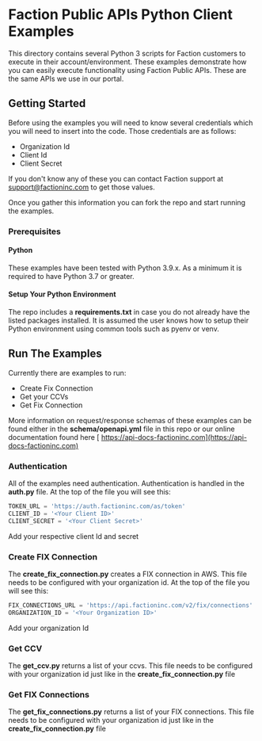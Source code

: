 # Faction Public APIs Python Client Examples

This directory contains several Python 3 scripts for Faction customers to execute in their account/environment.  These examples demonstrate how you can easily execute functionality using Faction Public APIs.  These are the same APIs we use in our portal.

## Getting Started

Before using the examples you will need to know several credentials which you will need to insert into the code.  Those credentials are as follows:

- Organization Id
- Client Id
- Client Secret

If you don't know any of these you can contact Faction support at [support@factioninc.com](support@factioninc.com) to get those values.

Once you gather this information you can fork the repo and start running the examples.

### Prerequisites 

#### Python

These examples have been tested with Python 3.9.x.   As a minimum it is required to have Python 3.7 or greater.

#### Setup Your Python Environment

The repo includes a **requirements.txt** in case you do not already have the listed packages installed.  It is assumed the user knows how to setup their Python environment using common tools such as pyenv or venv.

## Run The Examples

Currently there are examples to run:

- Create Fix Connection
- Get your CCVs
- Get Fix Connection

More information on request/response schemas of these examples can be found either in the **schema/openapi.yml** file in this repo or our online documentation found here [ https://api-docs-factioninc.com](https://api-docs-factioninc.com)

### Authentication

All of the examples need authentication.  Authentication is handled in the **auth.py** file. At the top of the file you will see this:

```python
TOKEN_URL = 'https://auth.factioninc.com/as/token'
CLIENT_ID = '<Your Client ID>'
CLIENT_SECRET = '<Your Client Secret>'
```

Add your respective client Id and secret

### Create FIX Connection

The **create_fix_connection.py** creates a FIX connection in AWS.  This file needs to be configured with your organization id. At the top of the file you will see this:

```python
FIX_CONNECTIONS_URL = 'https://api.factioninc.com/v2/fix/connections'
ORGANIZATION_ID = '<Your Organization ID>'
```

Add your organization Id

### Get CCV

The **get_ccv.py** returns a list of your ccvs.  This file needs to be configured with your organization id just like in the **create_fix_connection.py** file

### Get FIX Connections

The **get_fix_connections.py** returns a list of your FIX connections.  This file needs to be configured with your organization id just like in the **create_fix_connection.py** file